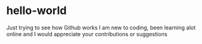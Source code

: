 # hello-world
Just trying to see how Github works
I am new to coding, been learning alot online and I would appreciate your contributions or suggestions
